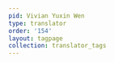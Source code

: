 ```yaml
---
pid: Vivian Yuxin Wen
type: translator
order: '154'
layout: tagpage
collection: translator_tags
---
```

